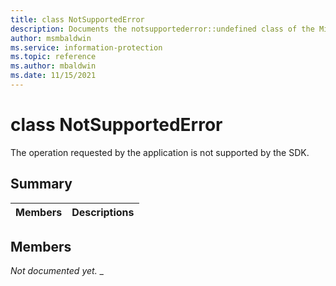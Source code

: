 ```yaml
---
title: class NotSupportedError 
description: Documents the notsupportederror::undefined class of the Microsoft Purview Information Protection SDK.
author: msmbaldwin
ms.service: information-protection
ms.topic: reference
ms.author: mbaldwin
ms.date: 11/15/2021
---
```


# class NotSupportedError 
The operation requested by the application is not supported by the SDK.
  
## Summary
 Members                        | Descriptions                                
--------------------------------|---------------------------------------------
  
## Members
_Not documented yet._
_
